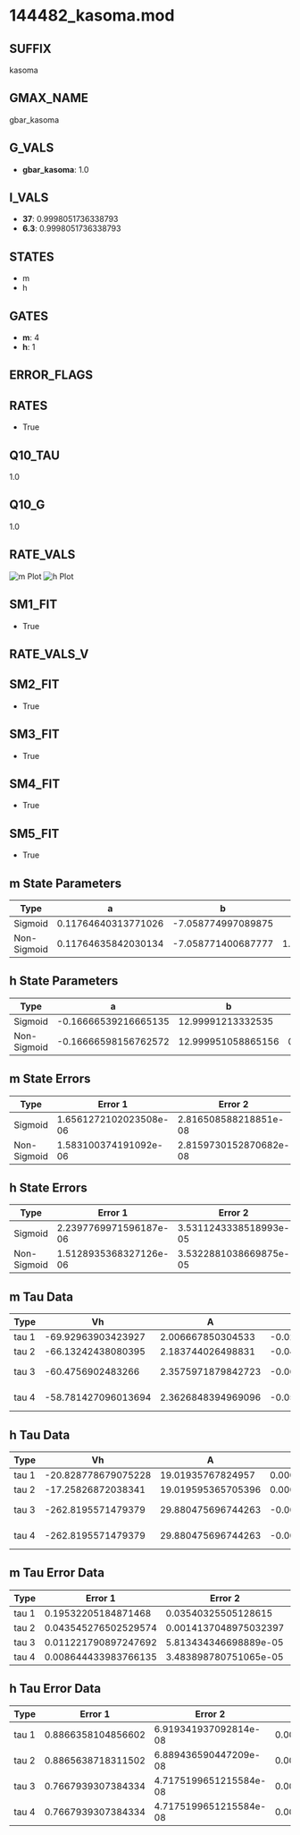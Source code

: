 # 144482_kasoma.mod

## SUFFIX

kasoma

## GMAX_NAME

gbar_kasoma

## G_VALS

- **gbar_kasoma**: 1.0

## I_VALS

- **37**: 0.9998051736338793
- **6.3**: 0.9998051736338793

## STATES

- m
- h

## GATES

- **m**: 4
- **h**: 1

## ERROR_FLAGS


## RATES

- True

## Q10_TAU

1.0

## Q10_G

1.0

## RATE_VALS

![m Plot](/Users/pbozelos/Dropbox/icg-Chai-Panos/supermodels/output_markdown_files/K/144482_kasoma.mod/images/m.png)
![h Plot](/Users/pbozelos/Dropbox/icg-Chai-Panos/supermodels/output_markdown_files/K/144482_kasoma.mod/images/h.png)

## SM1_FIT

- True

## RATE_VALS_V

## SM2_FIT

- True

## SM3_FIT

- True

## SM4_FIT

- True

## SM5_FIT

- True

## m State Parameters

| Type | a | b | c | d |
| --- | --- | --- | --- | --- |
| Sigmoid | 0.11764640313771026 | -7.058774997089875 |
| Non-Sigmoid | 0.11764635842030134 | -7.058771400687777 | 1.000000112458441 | 1.0434773775472031e-07 |

## h State Parameters

| Type | a | b | c | d |
| --- | --- | --- | --- | --- |
| Sigmoid | -0.16666539216665135 | 12.99991213332535 |
| Non-Sigmoid | -0.16666598156762572 | 12.999951058865156 | 0.9999973010795523 | 1.1308558270513814e-08 |

## m State Errors

| Type | Error 1 | Error 2 | Error 3 |
| --- | --- | --- | --- |
| Sigmoid | 1.6561272102023508e-06 | 2.816508588218851e-08 | 6.434068991406568e-07 |
| Non-Sigmoid | 1.583100374191092e-06 | 2.8159730152870682e-08 | 6.150359081789684e-07 |

## h State Errors

| Type | Error 1 | Error 2 | Error 3 |
| --- | --- | --- | --- |
| Sigmoid | 2.2397769971596187e-06 | 3.5311243338518993e-05 | 2.0691130147513913e-06 |
| Non-Sigmoid | 1.5128935368327126e-06 | 3.5322881038669875e-05 | 1.3976157943239845e-06 |

## m Tau Data

| Type | Vh | A | b1 | b2 | c1 | c2 | d1 | d2 | e1 | e2 |
| --- | --- | --- | --- | --- | --- | --- | --- | --- | --- | --- |
| tau 1 | -69.92963903423927 | 2.006667850304533 | -0.029608166951890492 | -0.08609405809762674 |
| tau 2 | -66.13242438080395 | 2.183744026498831 | -0.04383975655018438 | 0.00018387999800768053 | -0.09262431707610064 | -0.0010268677878457488 |
| tau 3 | -60.4756902483266 | 2.3575971879842723 | -0.060003953160646994 | 0.00047762706880837707 | -1.2589243682608912e-06 | -0.07061421858202238 | -0.0002903147718929249 | 3.8654180230094615e-06 |
| tau 4 | -58.781427096013694 | 2.3626848394969096 | -0.059959355500146534 | 0.00042372157866405526 | -1.055897407386927e-07 | -5.055573769213593e-09 | -0.05835195897549671 | 0.0002316212825859628 | 8.25375115436377e-06 | -4.747857893646012e-08 |

## h Tau Data

| Type | Vh | A | b1 | b2 | c1 | c2 | d1 | d2 | e1 | e2 |
| --- | --- | --- | --- | --- | --- | --- | --- | --- | --- | --- |
| tau 1 | -20.828778679075228 | 19.01935767824957 | 0.0002697852166301303 | 0.0002621995498146439 |
| tau 2 | -17.25826872038341 | 19.019595365705396 | 0.00027025263314642544 | 8.913712416926863e-08 | 0.00026294222072510183 | 8.67265811962603e-08 |
| tau 3 | -262.8195571479379 | 29.880475696744263 | -0.007974886140721367 | 7.579704298259022e-05 | -9.862553432229288e-08 | 0.008288636818508643 | -2.1032809846248528e-05 | 1.8347666500191897e-08 |
| tau 4 | -262.8195571479379 | 29.880475696744263 | -0.007974886140721367 | 7.579704298259022e-05 | -9.862553432229288e-08 | 0.0 | 0.008288636818508643 | -2.1032809846248528e-05 | 1.8347666500191897e-08 | 0.0 |

## m Tau Error Data

| Type | Error 1 | Error 2 | Error 3 |
| --- | --- | --- | --- |
| tau 1 | 0.19532205184871468 | 0.03540325505128615 | 0.09800649049911836 |
| tau 2 | 0.043545276502529574 | 0.0014137048975032397 | 0.02184965643885504 |
| tau 3 | 0.011221790897247692 | 5.813434346698889e-05 | 0.005630743341801712 |
| tau 4 | 0.008644433983766135 | 3.483898780751065e-05 | 0.004337506334187153 |

## h Tau Error Data

| Type | Error 1 | Error 2 | Error 3 |
| --- | --- | --- | --- |
| tau 1 | 0.8866358104856602 | 6.919341937092814e-08 | 0.00028839402635368825 |
| tau 2 | 0.8865638718311502 | 6.889436590447209e-08 | 0.00028837062703011113 |
| tau 3 | 0.7667939307384334 | 4.7175199651215584e-08 | 0.0002494133289609607 |
| tau 4 | 0.7667939307384334 | 4.7175199651215584e-08 | 0.0002494133289609607 |

